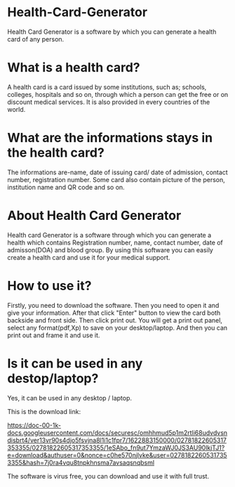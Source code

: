 # Health-Card-Generator

Health Card Generator is a software by which you can generate a health card of any person.

# What is a health card?

A health card is a card issued by some institutions, such as; schools, colleges, hospitals and so on, through which a person can get the free or on discount medical services.
It is also provided in every countries of the world.

# What are the informations stays in the health card?
The informations are-name, date of issuing card/ date of admission, contact number, registration number. Some card also contain picture of the person, institution name and QR code and so on.

# About Health Card Generator
Health card Generator is a software through which you can generate a health which contains Registration number, name, contact number, date of admisson(DOA) and blood group.
By using this software you can easily create a health card and use it for your medical support.

# How to use it?
Firstly, you need to download the software. Then you need to open it and give your information. After that click "Enter" button to view the card both backside and front side. Then
click print out. You will get a print out panel, select any format(pdf,Xp) to save on your desktop/laptop. And then you can print out and frame it and use it.

# Is it can be used in any destop/laptop?
Yes, it can be used in any desktop / laptop.

This is the download link: 

https://doc-00-1k-docs.googleusercontent.com/docs/securesc/omhhmud5p1m2rtli68udvdvsndisbrt4/ver13vr90s4djo5fsvjna8l1i1c1fpr7/1622883150000/02781822605317353355/02781822605317353355/1eSAbo_fn9ut7YmzaWJ0JS3AU90lkjTJ1?e=download&authuser=0&nonce=c0he570njlvke&user=02781822605317353355&hash=7j0ra4vqu8tnpkhnsma7avsaqsnqbsml


The software is virus free, you can download and use it with full trust.
